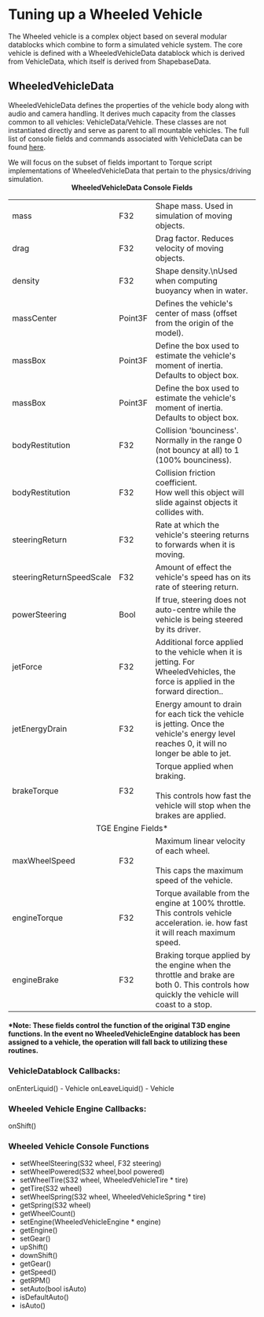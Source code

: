 <h1>Tuning up a Wheeled Vehicle</h1>

The Wheeled vehicle is a complex object based on several modular datablocks which combine to form a simulated vehicle system. The core vehicle is defined with a WheeledVehicleData datablock which is derived from VehicleData, which itself is derived from ShapebaseData. 

<h2>WheeledVehicleData</h2>
<p>WheeledVehicleData defines the properties of the vehicle body along with audio and camera handling. It derives much capacity from the classes common to all vehicles: VehicleData/Vehicle. These classes are not instantiated directly and serve as parent to all mountable vehicles. The full list of console fields and commands associated with VehicleData can be found <a href=./Vehicle.md>here</a>.</p> We will focus on the subset of fields important to Torque script implementations of WheeledVehicleData that pertain to the physics/driving simulation.


<table valgin=top>
  <tr>
  <thead colspan=3 style="text-align:center;"><center><b>WheeledVehicleData Console Fields</b></center></thead>
  </tr>
  <tr>
    <td>mass</td>
    <td>F32</td>
    <td>Shape mass. Used in simulation of moving objects.</td>
  </tr>
  <tr>
    <td>drag</td>
    <td>F32</td>
    <td>Drag factor. Reduces velocity of moving objects.</td>
  </tr>
  <tr>
    <td>density</td>
    <td>F32</td>
    <td>Shape density.\nUsed when computing buoyancy when in water.</td>
  </tr>
  <tr>
    <td>massCenter</td>
    <td>Point3F</td>
    <td>Defines the vehicle's center of mass (offset from the origin of the model).</td>
  </tr>
  <tr>
    <td>massBox</td>
    <td>Point3F</td>
    <td> Define the box used to estimate the vehicle's moment of inertia. Defaults to object box.</td>
  </tr>
  <tr>
    <td>massBox</td>
    <td>Point3F</td>
    <td>Define the box used to estimate the vehicle's moment of inertia. Defaults to object box.</td>
  </tr>
  <tr>
    <td>bodyRestitution</td>
    <td>F32</td>
    <td>Collision 'bounciness'.<br>Normally in the range 0 (not bouncy at all) to 1 (100% bounciness).</td>
  </tr>
  <tr>
    <td>bodyRestitution</td>
    <td>F32</td>
    <td>Collision friction coefficient.<br>How well this object will slide against objects it collides with.</td>
  </tr>
  <tr>
    <td>steeringReturn</td>
    <td>F32</td>
    <td>Rate at which the vehicle's steering returns to forwards when it is moving.</td>
  </tr>
  <tr>
    <td>steeringReturnSpeedScale</td>
    <td>F32</td>
    <td>Amount of effect the vehicle's speed has on its rate of steering return.</td>
  </tr>
  <tr>
    <td>powerSteering</td>
    <td>Bool</td>
    <td>If true, steering does not auto-centre while the vehicle is being steered by its driver.</td>
  </tr>

  <tr>
    <td>jetForce</td>
    <td>F32</td>
    <td>Additional force applied to the vehicle when it is jetting. For WheeledVehicles, the force is applied in the forward direction..</td>
  </tr>
  <tr>
    <td>jetEnergyDrain</td>
    <td>F32</td>
    <td>Energy amount to drain for each tick the vehicle is jetting. Once the vehicle's energy level reaches 0, it will no longer be able to jet.</td>
  </tr>
  <tr>
    <td>brakeTorque</td>
    <td>F32</td>
    <td>Torque applied when braking.<br><br>
      This controls how fast the vehicle will stop when the brakes are applied.</td>
  </tr>
  <tr><td colspan=3 style="text-align:center;">TGE Engine Fields*</td></tr>
  <tr>
    <td>maxWheelSpeed</td>
    <td>F32</td>
    <td>Maximum linear velocity of each wheel.<br><Br>
      This caps the maximum speed of the vehicle.</td>
  </tr>
  <tr>
    <td>engineTorque</td>
    <td>F32</td>
    <td>Torque available from the engine at 100% throttle. This controls vehicle acceleration. ie. how fast it will reach maximum speed.</td>
  </tr>
  <tr>
    <td>engineBrake</td>
    <td>F32</td>
    <td>Braking torque applied by the engine when the throttle and brake are both 0. This controls how quickly the vehicle will coast to a stop.</td>
  </tr>

</table>

<h4>*Note: These fields control the function of the original T3D engine functions. In the event no WheeledVehicleEngine datablock has been assigned to a vehicle, the operation will fall back to utilizing these routines.</h4>


<h3>VehicleDatablock Callbacks:</h3>
onEnterLiquid() - Vehicle
onLeaveLiquid() - Vehicle

<h3>Wheeled Vehicle Engine Callbacks:</h3>
onShift()

<h3>Wheeled Vehicle Console Functions</h3>
<ul>
<li>setWheelSteering(S32 wheel, F32 steering)</li>
<li>setWheelPowered(S32 wheel,bool powered)</li>
<li>setWheelTire(S32 wheel, WheeledVehicleTire * tire)</li>
<li>getTire(S32 wheel)</li>
<li>setWheelSpring(S32 wheel, WheeledVehicleSpring * tire)</li>
<li>getSpring(S32 wheel)</li>
<li>getWheelCount()</li>
<li>setEngine(WheeledVehicleEngine * engine)</li>
<li>getEngine()</li>
<li>setGear()</li>
<li>upShift()</li>
<li>downShift()</li>
<li>getGear()</li>
<li>getSpeed()</li>
<li>getRPM()</li>
<li>setAuto(bool isAuto)</li>
<li>isDefaultAuto()</li>
<li>isAuto()</li>
</ul>